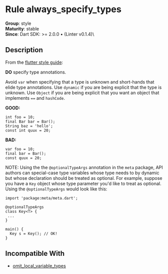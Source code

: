 # Rule always_specify_types

**Group**: style\
**Maturity**: stable\
**Since**: Dart SDK: >= 2.0.0 • (Linter v0.1.4)\


## Description

From the [flutter style guide](https://flutter.dev/style-guide/):

**DO** specify type annotations.

Avoid `var` when specifying that a type is unknown and short-hands that elide
type annotations.  Use `dynamic` if you are being explicit that the type is
unknown.  Use `Object` if you are being explicit that you want an object that
implements `==` and `hashCode`.

**GOOD:**
```
int foo = 10;
final Bar bar = Bar();
String baz = 'hello';
const int quux = 20;
```

**BAD:**
```
var foo = 10;
final bar = Bar();
const quux = 20;
```

NOTE: Using the the `@optionalTypeArgs` annotation in the `meta` package, API
authors can special-case type variables whose type needs to by dynamic but whose
declaration should be treated as optional.  For example, suppose you have a
`Key` object whose type parameter you'd like to treat as optional.  Using the
`@optionalTypeArgs` would look like this:

```
import 'package:meta/meta.dart';

@optionalTypeArgs
class Key<T> {
 ...
}

main() {
  Key s = Key(); // OK!
}
```
## Incompatible With

- [omit_local_variable_types](omit_local_variable_types.md)

